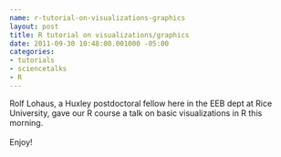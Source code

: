 ```yaml
--- 
name: r-tutorial-on-visualizations-graphics
layout: post
title: R tutorial on visualizations/graphics
date: 2011-09-30 10:48:00.001000 -05:00
categories: 
- tutorials
- sciencetalks
- R
---
```

Rolf Lohaus, a Huxley postdoctoral fellow here in the EEB dept at Rice University, gave our R course a talk on basic visualizations in R this morning.<br /><br />Enjoy!<br /><br /><br /><script src="https://gist.github.com/1254174.js?file=visualizations_tutorial.R"></script>
